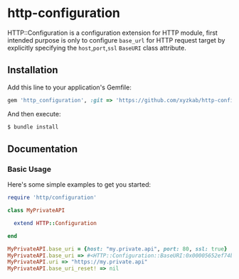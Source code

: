 # http-configuration
HTTP::Configuration is a configuration extension for HTTP module, first intended purpose is only to configure `base_url` for HTTP request target by explicitly specifying the `host`,`port`,`ssl` `BaseURI` class attribute.

## Installation

Add this line to your application's Gemfile:
```ruby
gem 'http_configuration', :git => 'https://github.com/xyzkab/http-configuration'
```

And then execute:
```bash
$ bundle install
```

## Documentation

### Basic Usage

Here's some simple examples to get you started:

```ruby
require 'http/configuration'

class MyPrivateAPI

  extend HTTP::Configuration

end

MyPrivateAPI.base_uri = {host: "my.private.api", port: 80, ssl: true}
MyPrivateAPI.base_uri => #<HTTP::Configuration::BaseURI:0x00005652ef74b7b8 @host="my.private.api", @port=80, @ssl=true>
MyPrivateAPI.uri => "https://my.private.api"
MyPrivateAPI.base_uri_reset! => nil

```